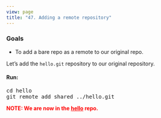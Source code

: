 ```yaml
---
view: page
title: "47. Adding a remote repository"
---
```


<h3>Goals</h3>

<ul><li>To add a bare repo as a remote to our original repo.</li></ul>

<p>Let&#8217;s add the <code>hello.git</code> repository to our original repository.</p>

<h4 class="h4-pre">Run:</h4>

<pre class="instructions">cd hello
git remote add shared ../hello.git</pre>

<p style="color:red;"><strong><span class="caps">NOTE</span>: We are now in the <ins>hello</ins> repo.</strong></p> 